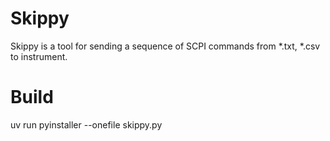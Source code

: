 # Skippy
Skippy is a tool for sending a sequence of SCPI commands from *.txt, *.csv to instrument.

# Build
uv run pyinstaller --onefile skippy.py